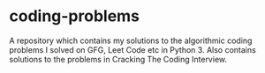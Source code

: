 # coding-problems
A repository which contains my solutions to the algorithmic coding problems I solved on GFG, Leet Code etc in Python 3. Also contains
solutions to the problems in Cracking The Coding Interview.
